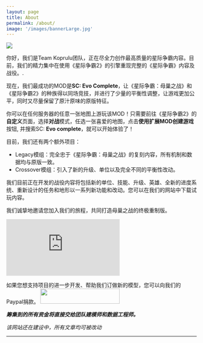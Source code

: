 ```yaml
---
layout: page
title: About
permalink: /about/
image: '/images/bannerLarge.jpg'
---
```


![]({{site.baseurl}}/images/KopruluLogoProject.png)

你好，我们是Team Koprulu团队，正在尽全力创作最高质量的星际争霸内容。目前，我们的精力集中在使用《星际争霸2》的引擎重现完整的《星际争霸》内容及战役。.

现在，我们最成功的MOD是**SC: Evo Complete**，让《星际争霸：母巢之战》和《星际争霸2》的种族得以同场竞技，并进行了少量的平衡性调整，让游戏更加公平，同时又尽量保留了原汁原味的原版特征。

你可以在任何服务器的任意一张地图上游玩该MOD！只需要前往《星际争霸2》的**自定义**页面，选择**对战**模式，任选一张喜爱的地图，点击**使用扩展MOD创建游戏**按钮, 并搜索SC: **Evo complete**，就可以开始体验了！

目前，我们还有两个额外项目：
* Legacy模组：完全忠于《星际争霸：母巢之战》的复刻内容，所有机制和数据均与原版一致。
* Crossover模组：引入了新的升级、单位以及完全不同的平衡性改动。

我们目前正在开发的战役内容将包括新的单位、技能、升级、英雄、全新的进度系统、重新设计的任务和地形以一系列新功能和改动。您可以在我们的网站中下载试玩内容。

我们诚挚地邀请您加入我们的旅程，共同打造母巢之战的终极重制版。

<iframe src="https://www.youtube.com/embed/fjIEpeKHqSk?si=OiLK8TTFEoipDjAX" frameborder="0" allowfullscreen></iframe>




如果您想支持项目的进一步开发、帮助我们订做新的模型，您可以向我们的Paypal捐款。
<a href="https://paypal.me/KopruluKat/"><img src="{{site.baseurl}}/images/blue.png" width="210" height="40"></a> 

**_筹集到的所有资金将直接交给团队建模师和数据工程师。_**

_该网站还在建设中，所有文章均可被改动_
<hr>
